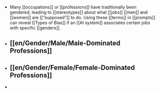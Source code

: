 - Many [[occupations]] or [[professions]] have traditionally been gendered, leading to [[stereotypes]] about what [[jobs]] [[men]] and [[women]] are [[“supposed”]] to do. Using these [[terms]] in [[prompts]] can reveal [[Types of Bias]] if an [[AI system]] associates certain jobs with specific [[genders]].
- ## [[en/Gender/Male/Male-Dominated Professions]]
- ## [[en/Gender/Female/Female-Dominated Professions]]
-